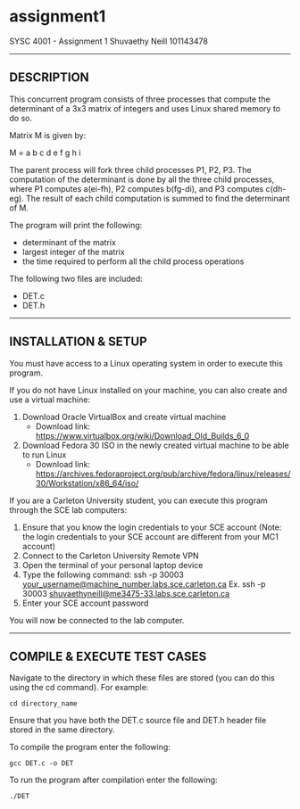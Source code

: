 # assignment1
SYSC 4001 - Assignment 1
Shuvaethy Neill 101143478

--------------------------------------------
DESCRIPTION
--------------------------------------------
This concurrent program consists of three processes that compute the determinant of a 3x3 matrix of integers and uses Linux shared memory to do so. 

Matrix M is given by:

M = a b c
    d e f
    g h i

The parent process will fork three child processes P1, P2, P3. The computation of the determinant is done by all the three child processes, where P1 computes a(ei-fh), P2 computes b(fg-di), and P3 computes c(dh-eg). The result of each child computation is summed to find the determinant of M. 

The program will print the following:
- determinant of the matrix
- largest integer of the matrix
- the time required to perform all the child process operations

The following two files are included:  
- DET.c
- DET.h

--------------------------------------------
INSTALLATION & SETUP
--------------------------------------------
You must have access to a Linux operating system in order to execute this program. 

If you do not have Linux installed on your machine, you can also create and use a virtual machine:
1. Download Oracle VirtualBox and create virtual machine
    - Download link: https://www.virtualbox.org/wiki/Download_Old_Builds_6_0
2. Download Fedora 30 ISO in the newly created virtual machine to be able to run Linux
    - Download link: https://archives.fedoraproject.org/pub/archive/fedora/linux/releases/30/Workstation/x86_64/iso/


If you are a Carleton University student, you can execute this program through the SCE lab computers:
1. Ensure that you know the login credentials to your SCE account (Note: the login credentials to your SCE account are different from your MC1 account)
2. Connect to the Carleton University Remote VPN
3. Open the terminal of your personal laptop device
4. Type the following command: ssh -p 30003 your_username@machine_number.labs.sce.carleton.ca
        Ex. ssh -p 30003 shuvaethyneill@me3475-33.labs.sce.carleton.ca
5. Enter your SCE account password

You will now be connected to the lab computer. 

--------------------------------------------
COMPILE & EXECUTE TEST CASES
--------------------------------------------
Navigate to the directory in which these files are stored (you can do this using the cd command). For example:

    cd directory_name
    
Ensure that you have both the DET.c source file and DET.h header file stored in the same directory.

To compile the program enter the following:

    gcc DET.c -o DET
    
To run the program after compilation enter the following:

    ./DET
